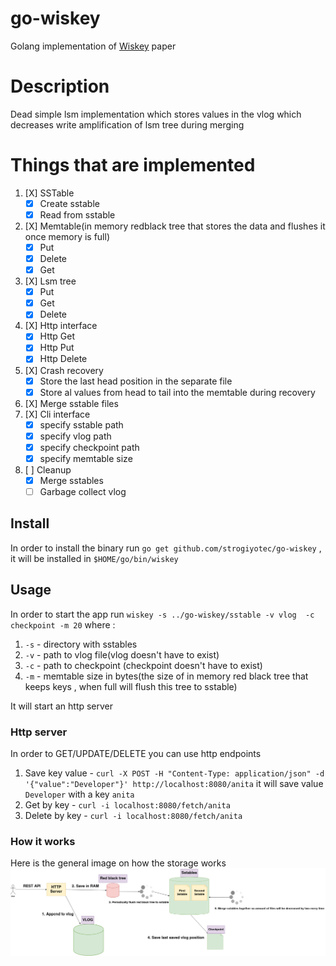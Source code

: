 # go-wiskey

Golang implementation
of [Wiskey](https://www.usenix.org/system/files/conference/fast16/fast16-papers-lu.pdf)
paper

# Description

Dead simple lsm implementation which stores values in the vlog which
decreases write amplification of lsm tree during merging

# Things that are implemented

1. [X] SSTable
    - [X] Create sstable
    - [X] Read from sstable
2. [X] Memtable(in memory redblack tree that stores the data and flushes it once memory is full)
    - [X] Put
    - [X] Delete
    - [X] Get
3. [X] Lsm tree
    - [X] Put 
    - [X] Get
    - [X] Delete
4. [X] Http interface 
    - [X] Http Get
    - [X] Http Put
    - [X] Http Delete
5. [X] Crash recovery
    - [X] Store the last head position in the separate file
    - [X] Store al values from head to tail into the memtable during recovery
6. [X] Merge sstable files
7. [X] Cli interface
    - [X] specify sstable path 
    - [X] specify vlog path
    - [X] specify checkpoint path
    - [X] specify memtable size
8. [ ] Cleanup
    - [X] Merge sstables
    - [ ] Garbage collect vlog

## Install
In order to install the binary run `go get github.com/strogiyotec/go-wiskey` , it will be installed in `$HOME/go/bin/wiskey`


## Usage 
In order to start the app run 
`wiskey -s ../go-wiskey/sstable -v vlog  -c checkpoint -m 20`
where :

1. `-s` - directory with sstables
2. `-v` - path to vlog file(vlog doesn't have to exist)
3. `-c` - path to checkpoint (checkpoint doesn't have to exist)
4. `-m` - memtable size in bytes(the size of in memory red black tree that keeps keys , when full will flush this tree to sstable)

It will start an http server

### Http server
In order to GET/UPDATE/DELETE you can use http endpoints
1. Save key value - `curl -X POST -H "Content-Type: application/json" -d '{"value":"Developer"}' http://localhost:8080/anita` it will save value `Developer` with a key `anita`
2. Get by key - `curl -i localhost:8080/fetch/anita`
3. Delete by key - `curl -i localhost:8080/fetch/anita`


### How it works
Here is the general image on how the storage works
![storage](https://raw.githubusercontent.com/strogiyotec/go-wiskey/master/images/Architecture.jpg)
